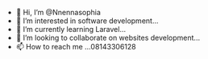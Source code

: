 - 👋 Hi, I’m @Nnennasophia
- 👀 I’m interested in software development...
- 🌱 I’m currently learning Laravel...
- 💞️ I’m looking to collaborate on websites development...
- 📫 How to reach me ...08143306128

<!---
Nnennasophia/Nnennasophia is a ✨ special ✨ repository because its `README.md` (this file) appears on your GitHub profile.
You can click the Preview link to take a look at your changes.
--->
